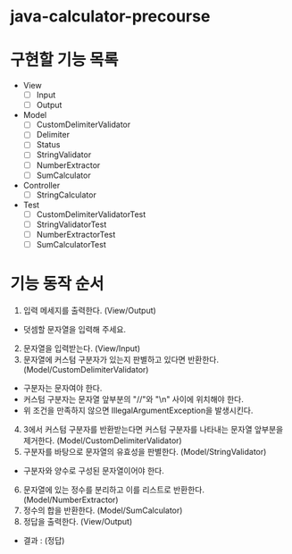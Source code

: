# java-calculator-precourse

# 구현할 기능 목록
- View
    - [ ] Input
    - [ ] Output
- Model
    - [ ] CustomDelimiterValidator
    - [ ] Delimiter
    - [ ] Status
    - [ ] StringValidator
    - [ ] NumberExtractor
    - [ ] SumCalculator
- Controller
    - [ ] StringCalculator
- Test
    - [ ] CustomDelimiterValidatorTest
    - [ ] StringValidatorTest
    - [ ] NumberExtractorTest
    - [ ] SumCalculatorTest

# 기능 동작 순서
1. 입력 메세지를 출력한다. (View/Output) 
- 덧셈할 문자열을 입력해 주세요.
2. 문자열을 입력받는다. (View/Input)
3. 문자열에 커스텀 구분자가 있는지 판별하고 있다면 반환한다. (Model/CustomDelimiterValidator)
- 구분자는 문자여야 한다.
- 커스텀 구분자는 문자열 앞부분의 "//"와 "\n" 사이에 위치해야 한다.
- 위 조건을 만족하지 않으면 IllegalArgumentException을 발생시킨다.
4. 3에서 커스텀 구분자를 반환받는다면 커스텀 구분자를 나타내는 문자열 앞부분을 제거한다. (Model/CustomDelimiterValidator)
5. 구분자를 바탕으로 문자열의 유효성을 판별한다. (Model/StringValidator)
- 구분자와 양수로 구성된 문자열이어야 한다.
6. 문자열에 있는 정수를 분리하고 이를 리스트로 반환한다. (Model/NumberExtractor)
7. 정수의 합을 반환한다. (Model/SumCalculator)
8. 정답을 출력한다. (View/Output)
- 결과 : (정답)